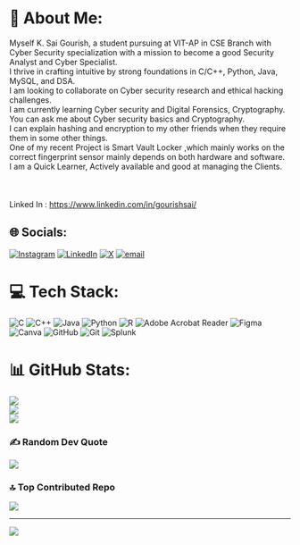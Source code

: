 # 💫 About Me:
Myself K. Sai Gourish, a student pursuing at VIT-AP in CSE Branch with Cyber Security specialization with a mission to become a good Security Analyst and Cyber Specialist.<br>I thrive in crafting intuitive by strong foundations in C/C++, Python, Java, MySQL, and DSA.<br>I am looking to collaborate on Cyber security research and ethical hacking challenges.<br>I am currently learning Cyber security and Digital Forensics, Cryptography.<br>You can ask me about Cyber security basics and Cryptography.<br>I can explain hashing and encryption to my other friends when they require them in some other things.<br>One of my recent Project is Smart Vault Locker ,which mainly works on the correct fingerprint sensor mainly depends on both hardware and software.<br>I am a Quick Learner, Actively available and good at managing the Clients.<br><br><br><br>Linked In : https://www.linkedin.com/in/gourishsai/ 


## 🌐 Socials:
[![Instagram](https://img.shields.io/badge/Instagram-%23E4405F.svg?logo=Instagram&logoColor=white)](https://instagram.com/_me_gourish) [![LinkedIn](https://img.shields.io/badge/LinkedIn-%230077B5.svg?logo=linkedin&logoColor=white)](https://linkedin.com/in/gourishsai) [![X](https://img.shields.io/badge/X-black.svg?logo=X&logoColor=white)](https://x.com/@SaiGourish2636) [![email](https://img.shields.io/badge/Email-D14836?logo=gmail&logoColor=white)](mailto:saigourish2636@gmail.com) 

# 💻 Tech Stack:
![C](https://img.shields.io/badge/c-%2300599C.svg?style=plastic&logo=c&logoColor=white) ![C++](https://img.shields.io/badge/c++-%2300599C.svg?style=plastic&logo=c%2B%2B&logoColor=white) ![Java](https://img.shields.io/badge/java-%23ED8B00.svg?style=plastic&logo=openjdk&logoColor=white) ![Python](https://img.shields.io/badge/python-3670A0?style=plastic&logo=python&logoColor=ffdd54) ![R](https://img.shields.io/badge/r-%23276DC3.svg?style=plastic&logo=r&logoColor=white) ![Adobe Acrobat Reader](https://img.shields.io/badge/Adobe%20Acrobat%20Reader-EC1C24.svg?style=plastic&logo=Adobe%20Acrobat%20Reader&logoColor=white) ![Figma](https://img.shields.io/badge/figma-%23F24E1E.svg?style=plastic&logo=figma&logoColor=white) ![Canva](https://img.shields.io/badge/Canva-%2300C4CC.svg?style=plastic&logo=Canva&logoColor=white) ![GitHub](https://img.shields.io/badge/github-%23121011.svg?style=plastic&logo=github&logoColor=white) ![Git](https://img.shields.io/badge/git-%23F05033.svg?style=plastic&logo=git&logoColor=white) ![Splunk](https://img.shields.io/badge/splunk-%23000000.svg?style=plastic&logo=splunk&logoColor=white)
# 📊 GitHub Stats:
![](https://github-readme-stats.vercel.app/api?username=saigourish&theme=merko&hide_border=true&include_all_commits=false&count_private=false)<br/>
![](https://nirzak-streak-stats.vercel.app/?user=saigourish&theme=merko&hide_border=true)<br/>
![](https://github-readme-stats.vercel.app/api/top-langs/?username=saigourish&theme=merko&hide_border=true&include_all_commits=false&count_private=false&layout=compact)

### ✍️ Random Dev Quote
![](https://quotes-github-readme.vercel.app/api?type=horizontal&theme=merko)

### 🔝 Top Contributed Repo
![](https://github-contributor-stats.vercel.app/api?username=saigourish&limit=5&theme=merko&combine_all_yearly_contributions=true)

---
[![](https://visitcount.itsvg.in/api?id=saigourish&icon=4&color=9)](https://visitcount.itsvg.in)

<!-- Proudly created with GPRM ( https://gprm.itsvg.in ) -->
